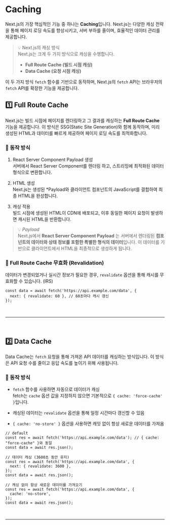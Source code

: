 # Caching
Next.js의 가장 핵심적인 기능 중 하나는 **Caching**입니다. Next.js는 다양한 캐싱 전략을 통해 페이지 로딩 속도를 향상시키고, 서버 부하를 줄이며, 효율적인 데이터 관리를 제공합니다.

> 💡 Next.js의 캐싱 방식  
> Next.js는 크게 두 가지 방식으로 캐싱을 수행합니다.
>- **Full Route Cache (빌드 시점 캐싱)**
>- **Data Cache (요청 시점 캐싱)**

이 두 가지 방식 `fetch` 함수를 기반으로 동작하며, Next.js의 `fetch` API는 브라우저의 `fetch` API를 확장한 기능을 제공합니다.


## 1️⃣ Full Route Cache
Next.js는 빌드 시점에 페이지를 렌더링하고 그 결과를 캐싱하는 **Full Route Cache** 기능을 제공합니다. 이 방식은 SSG(Static Site Generation)와 함께 동작하며, 미리 생성된 HTML과 데이터를 빠르게 제공하여 페이지 로딩 속도를 최적화합니다.
### 🔹 동작 방식
1. React Server Component Payload 생성  
서버에서 React Server Component를 렌더링 하고, 스트리밍에 최적화된 데이터 형식으로 변환합니다.

2. HTML 생성  
Next.js는 생성된 *Payload와 클라이언트 컴포넌트의 JavaScript를 결합하여 최종 HTML을 완성합니다.

3. 캐싱 적용  
빌드 시점에 생성된 HTML이 CDN에 배포되고, 이후 동일한 페이지 요청이 발생하면 캐시된 HTML을 반환합니다.

> 💡 *Payload*  
Next.js에서 **React Server Component Payload** 는 서버에서 렌더링된 **컴포넌트의 데이터와 상태 정보를 포함한 특별한 형식의 데이터**입니다. 이 데이터를 기반으로 클라이언트에서 HTML을 최종적으로 생성하게 됩니다.  

### 🔹 Full Route Cache 무효화 (Revalidation)
데이터가 변경되었거나 실시간 정보가 필요한 경우, `revalidate` 옵션을 통해 캐시를 무효화할 수 있습니다. (IRS)
```tsx
const data = await fetch('https://api.example.com/data', {
  next: { revalidate: 60 }, // 60초마다 캐시 갱신
});
```

<br>

- - -

<br>

## 2️⃣ Data Cache
Data Cache는 `fetch` 요청을 통해 가져온 API 데이터를 캐싱하는 방식입니다. 이 방식은 API 요청 수를 줄이고 응답 속도를 높이기 위해 사용됩니다.

### 🔹 동작 방식
-  `fetch` 함수를 사용하면 자동으로 데이터가 캐싱  
fetch는 `cache` 옵션 값을 지정하지 않으면 기본적으로 `{ cache: 'force-cache' }`입니다.

- 캐싱된 데이터는 `revalidate` 옵션을 통해 일정 시간마다 갱신할 수 있음

- `{ cache: 'no-store' }` 옵션을 사용하면 캐잇 없이 항상 새로운 데이터를 가져옴

```tsx
// default
const res = await fetch('https://api.example.com/data'); // { cache: "force-cache" }와 동일
const data = await res.json();

// 데이터 캐싱 (3600초 동안 유지)
const res = await fetch('https://api.example.com/data', {
  next: { revalidate: 3600 },
});
const data = await res.json();

// 캐싱 없이 항상 새로운 데이터를 가져오기
const res = await fetch('https://api.example.com/data', {
  cache: 'no-store',
});
const data = await res.json();
```

<br>

- - -

<br>